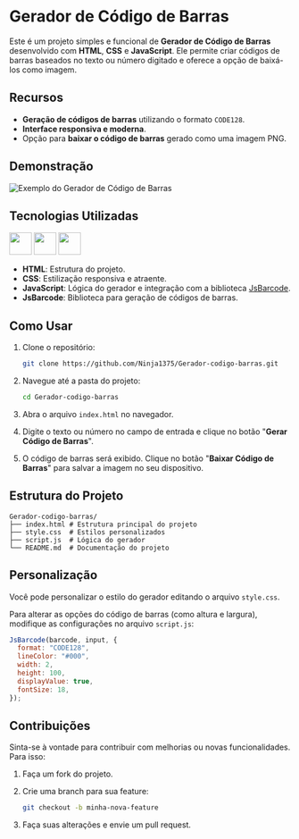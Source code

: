 # Gerador de Código de Barras 

Este é um projeto simples e funcional de **Gerador de Código de Barras** desenvolvido com **HTML**, **CSS** e **JavaScript**. Ele permite criar códigos de barras baseados no texto ou número digitado e oferece a opção de baixá-los como imagem.

## Recursos

- **Geração de códigos de barras** utilizando o formato `CODE128`.
- **Interface responsiva e moderna**.
- Opção para **baixar o código de barras** gerado como uma imagem PNG.

## Demonstração

![Exemplo do Gerador de Código de Barras](https://via.placeholder.com/800x400?text=Demo+do+Gerador+de+C%C3%B3digo+de+Barras)

## Tecnologias Utilizadas

<a href="https://programartudo.blogspot.com/2024/11/html-tudo-o-que-precisa-para-comecar.html" target="_blank"><img loading="lazy" src="https://cdn.jsdelivr.net/gh/devicons/devicon/icons/html5/html5-original.svg" width="40" height="40"/></a> <a href="https://programartudo.blogspot.com/2024/11/css-como-dar-estilo-ao-teu-website.html" target="_blank"><img loading="lazy" src="https://cdn.jsdelivr.net/gh/devicons/devicon/icons/css3/css3-original.svg" width="40" height="40"/></a> <a href="https://programartudo.blogspot.com/2024/11/javascript-linguagem-dinamica-da-web.html" target="_blank"><img loading="lazy" src="https://cdn.jsdelivr.net/gh/devicons/devicon/icons/javascript/javascript-original.svg" width="40" height="40"/></a>

- **HTML**: Estrutura do projeto.
- **CSS**: Estilização responsiva e atraente.
- **JavaScript**: Lógica do gerador e integração com a biblioteca [JsBarcode](https://github.com/lindell/JsBarcode).
- **JsBarcode**: Biblioteca para geração de códigos de barras.

## Como Usar

1. Clone o repositório:
   ```bash
   git clone https://github.com/Ninja1375/Gerador-codigo-barras.git
   ```

2. Navegue até a pasta do projeto:

   ```bash
   cd Gerador-codigo-barras
   ```

3. Abra o arquivo `index.html` no navegador.

4. Digite o texto ou número no campo de entrada e clique no botão "**Gerar Código de Barras**".

5. O código de barras será exibido. Clique no botão "**Baixar Código de Barras**" para salvar a imagem no seu dispositivo.

## Estrutura do Projeto

```plaintext
Gerador-codigo-barras/
├── index.html # Estrutura principal do projeto
├── style.css  # Estilos personalizados
├── script.js  # Lógica do gerador
└── README.md  # Documentação do projeto
```

## Personalização

Você pode personalizar o estilo do gerador editando o arquivo `style.css`. 

Para alterar as opções do código de barras (como altura e largura), modifique as configurações no arquivo `script.js`:

```javascript
JsBarcode(barcode, input, {
  format: "CODE128",
  lineColor: "#000",
  width: 2,
  height: 100,
  displayValue: true,
  fontSize: 18,
});
```
## Contribuições

Sinta-se à vontade para contribuir com melhorias ou novas funcionalidades. Para isso:

1. Faça um fork do projeto.

2. Crie uma branch para sua feature:

   ```bash
   git checkout -b minha-nova-feature
   ```

3. Faça suas alterações e envie um pull request.
